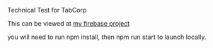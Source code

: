 Technical Test for TabCorp

This can be viewed at [my firebase project](https://thoash-7b778.firebaseapp.com)


you will need to run npm install, then npm run start to launch locally.